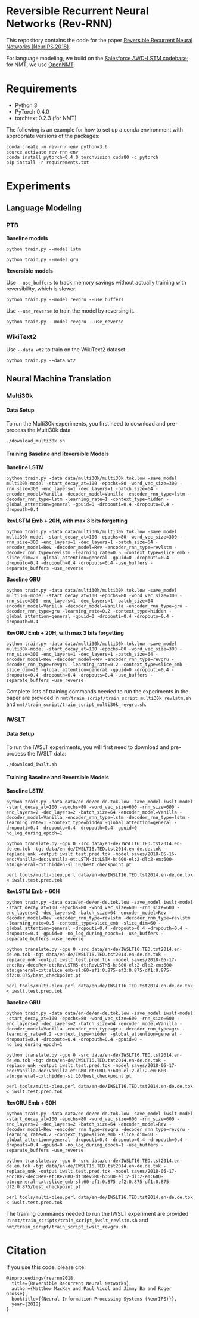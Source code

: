 # Reversible Recurrent Neural Networks (Rev-RNN)

This repository contains the code for the paper [Reversible Recurrent Neural Networks (NeurIPS 2018)](https://arxiv.org/abs/1810.10999).

For language modeling, we build on the [Salesforce AWD-LSTM codebase](https://github.com/salesforce/awd-lstm-lm); for NMT, we use [OpenNMT](https://github.com/OpenNMT/OpenNMT).

# Requirements

* Python 3
* PyTorch 0.4.0
* torchtext 0.2.3 (for NMT)

The following is an example for how to set up a conda environment with appropriate versions of the packages:

```
conda create -n rev-rnn-env python=3.6
source activate rev-rnn-env
conda install pytorch=0.4.0 torchvision cuda80 -c pytorch
pip install -r requirements.txt
```

# Experiments

## Language Modeling

### PTB

**Baseline models**
```
python train.py --model lstm
```
```
python train.py --model gru
```

**Reversible models**

Use ```--use_buffers``` to track memory savings without actually training with reversibility, which is slower.
```
python train.py --model revgru --use_buffers
```
Use ```--use_reverse``` to train the model by reversing it.
```
python train.py --model revgru --use_reverse
```

### WikiText2

Use ```--data wt2``` to train on the WikiText2 dataset.

```
python train.py --data wt2
```

## Neural Machine Translation

### Multi30k

#### Data Setup

To run the Multi30k experiments, you first need to download and pre-process the Multi30k data:

```
./download_multi30k.sh
```


#### Training Baseline and Reversible Models

**Baseline LSTM**
```
python train.py -data data/multi30k/multi30k.tok.low -save_model multi30k-model -start_decay_at=100 -epochs=80 -word_vec_size=300 -rnn_size=300 -enc_layers=1 -dec_layers=1 -batch_size=64 -encoder_model=Vanilla -decoder_model=Vanilla -encoder_rnn_type=lstm -decoder_rnn_type=lstm -learning_rate=1 -context_type=hidden -global_attention=general -gpuid=0 -dropouti=0.4 -dropouto=0.4 -dropouth=0.4
```


**RevLSTM Emb + 20H, with max 3 bits forgetting**
```
python train.py -data data/multi30k/multi30k.tok.low -save_model multi30k-model -start_decay_at=100 -epochs=80 -word_vec_size=300 -rnn_size=300 -enc_layers=1 -dec_layers=1 -batch_size=64 -encoder_model=Rev -decoder_model=Rev -encoder_rnn_type=revlstm -decoder_rnn_type=revlstm -learning_rate=0.5 -context_type=slice_emb -slice_dim=20 -global_attention=general -gpuid=0 -dropouti=0.4 -dropouto=0.4 -dropouth=0.4 -dropouts=0.4 -use_buffers -separate_buffers -use_reverse
```


**Baseline GRU**
```
python train.py -data data/multi30k/multi30k.tok.low -save_model multi30k-model -start_decay_at=100 -epochs=80 -word_vec_size=300 -rnn_size=300 -enc_layers=1 -dec_layers=1 -batch_size=64 -encoder_model=Vanilla -decoder_model=Vanilla -encoder_rnn_type=gru -decoder_rnn_type=gru -learning_rate=0.2 -context_type=hidden -global_attention=general -gpuid=0 -dropouti=0.4 -dropouto=0.4 -dropouth=0.4
```


**RevGRU Emb + 20H, with max 3 bits forgetting**
```
python train.py -data data/multi30k/multi30k.tok.low -save_model multi30k-model -start_decay_at=100 -epochs=80 -word_vec_size=300 -rnn_size=300 -enc_layers=1 -dec_layers=1 -batch_size=64 -encoder_model=Rev -decoder_model=Rev -encoder_rnn_type=revgru -decoder_rnn_type=revgru -learning_rate=0.2 -context_type=slice_emb -slice_dim=20 -global_attention=general -gpuid=0 -dropouti=0.4 -dropouto=0.4 -dropouth=0.4 -dropouts=0.4 -use_buffers -separate_buffers -use_reverse
```

Complete lists of training commands needed to run the experiments in the paper are provided in `nmt/train_script/train_script_multi30k_revlstm.sh` and `nmt/train_script/train_script_multi30k_revgru.sh`.



### IWSLT

#### Data Setup

To run the IWSLT experiments, you will first need to download and pre-process the IWSLT data:

```
./download_iwslt.sh
```


#### Training Baseline and Reversible Models

**Baseline LSTM**
```
python train.py -data data/en-de/en-de.tok.low -save_model iwslt-model -start_decay_at=100 -epochs=80 -word_vec_size=600 -rnn_size=600 -enc_layers=2 -dec_layers=2 -batch_size=64 -encoder_model=Vanilla -decoder_model=Vanilla -encoder_rnn_type=lstm -decoder_rnn_type=lstm -learning_rate=1 -context_type=hidden -global_attention=general -dropouti=0.4 -dropouto=0.4 -dropouth=0.4 -gpuid=0 -no_log_during_epoch=1
```


```
python translate.py -gpu 0 -src data/en-de/IWSLT16.TED.tst2014.en-de.en.tok -tgt data/en-de/IWSLT16.TED.tst2014.en-de.de.tok -replace_unk -output iwslt.test.pred.tok -model saves/2018-05-16-enc:Vanilla-dec:Vanilla-et:LSTM-dt:LSTM-h:600-el:2-dl:2-em:600-atn:general-cxt:hidden-sl:10/best_checkpoint.pt

perl tools/multi-bleu.perl data/en-de/IWSLT16.TED.tst2014.en-de.de.tok < iwslt.test.pred.tok
```



**RevLSTM Emb + 60H**
```
python train.py -data data/en-de/en-de.tok.low -save_model iwslt-model -start_decay_at=100 -epochs=80 -word_vec_size=600 -rnn_size=600 -enc_layers=2 -dec_layers=2 -batch_size=64 -encoder_model=Rev -decoder_model=Rev -encoder_rnn_type=revlstm -decoder_rnn_type=revlstm -learning_rate=0.5 -context_type=slice_emb -slice_dim=60 -global_attention=general -dropouti=0.4 -dropouto=0.4 -dropouth=0.4 -dropouts=0.4 -gpuid=0 -no_log_during_epoch=1 -use_buffers -separate_buffers -use_reverse
```


```
python translate.py -gpu 0 -src data/en-de/IWSLT16.TED.tst2014.en-de.en.tok -tgt data/en-de/IWSLT16.TED.tst2014.en-de.de.tok -replace_unk -output iwslt.test.pred.tok -model saves/2018-05-17-enc:Rev-dec:Rev-et:RevLSTM5-dt:RevLSTM5-h:600-el:2-dl:2-em:600-atn:general-cxt:slice_emb-sl:60-ef1:0.875-ef2:0.875-df1:0.875-df2:0.875/best_checkpoint.pt

perl tools/multi-bleu.perl data/en-de/IWSLT16.TED.tst2014.en-de.de.tok < iwslt.test.pred.tok
```


**Baseline GRU**
```
python train.py -data data/en-de/en-de.tok.low -save_model iwslt-model -start_decay_at=100 -epochs=80 -word_vec_size=600 -rnn_size=600 -enc_layers=2 -dec_layers=2 -batch_size=64 -encoder_model=Vanilla -decoder_model=Vanilla -encoder_rnn_type=gru -decoder_rnn_type=gru -learning_rate=0.2 -context_type=hidden -global_attention=general -dropouti=0.4 -dropouto=0.4 -dropouth=0.4 -gpuid=0 -no_log_during_epoch=1
```


```
python translate.py -gpu 0 -src data/en-de/IWSLT16.TED.tst2014.en-de.en.tok -tgt data/en-de/IWSLT16.TED.tst2014.en-de.de.tok -replace_unk -output iwslt.test.pred.tok -model saves/2018-05-17-enc:Vanilla-dec:Vanilla-et:GRU-dt:GRU-h:600-el:2-dl:2-em:600-atn:general-cxt:hidden-sl:10/best_checkpoint.pt

perl tools/multi-bleu.perl data/en-de/IWSLT16.TED.tst2014.en-de.de.tok < iwslt.test.pred.tok
```


**RevGRU Emb + 60H**
```
python train.py -data data/en-de/en-de.tok.low -save_model iwslt-model -start_decay_at=100 -epochs=80 -word_vec_size=600 -rnn_size=600 -enc_layers=2 -dec_layers=2 -batch_size=64 -encoder_model=Rev -decoder_model=Rev -encoder_rnn_type=revgru -decoder_rnn_type=revgru -learning_rate=0.2 -context_type=slice_emb -slice_dim=60 -global_attention=general -dropouti=0.4 -dropouto=0.4 -dropouth=0.4 -dropouts=0.4 -gpuid=0 -no_log_during_epoch=1 -use_buffers -separate_buffers -use_reverse
```


```
python translate.py -gpu 0 -src data/en-de/IWSLT16.TED.tst2014.en-de.en.tok -tgt data/en-de/IWSLT16.TED.tst2014.en-de.de.tok -replace_unk -output iwslt.test.pred.tok -model saves/2018-05-17-enc:Rev-dec:Rev-et:RevGRU-dt:RevGRU-h:600-el:2-dl:2-em:600-atn:general-cxt:slice_emb-sl:60-ef1:0.875-ef2:0.875-df1:0.875-df2:0.875/best_checkpoint.pt

perl tools/multi-bleu.perl data/en-de/IWSLT16.TED.tst2014.en-de.de.tok < iwslt.test.pred.tok
```


The training commands needed to run the IWSLT experiment are provided in `nmt/train_scripts/train_script_iwslt_revlstm.sh` and `nmt/train_script/train_script_iwslt_revgru.sh`.


# Citation

If you use this code, please cite:

```
@inproceedings{revrnn2018,
  title={Reversible Recurrent Neural Networks},
  author={Matthew MacKay and Paul Vicol and Jimmy Ba and Roger Grosse},
  booktitle={{Neural Information Processing Systems (NeurIPS)}},
  year={2018}
}
```
